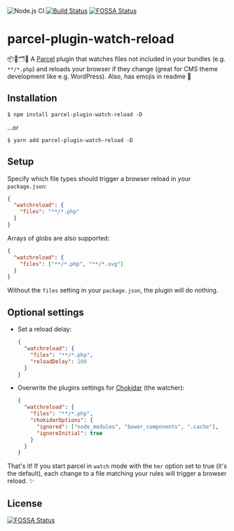 ![Node.js CI](https://github.com/hirasso/parcel-plugin-watch-reload/workflows/Node.js%20CI/badge.svg) 
[![Build Status](https://travis-ci.com/hirasso/parcel-plugin-watch-reload.svg?branch=master)](https://travis-ci.com/hirasso/parcel-plugin-watch-reload) 
[![FOSSA Status](https://app.fossa.com/api/projects/custom%2B17638%2Fgit%40github.com%3Ahirasso%2Fparcel-plugin-watch-reload.git.svg?type=shield)](https://app.fossa.com/projects/custom%2B17638%2Fgit%40github.com%3Ahirasso%2Fparcel-plugin-watch-reload.git?ref=badge_shield)

# parcel-plugin-watch-reload 


📦🔌🗂👀 A [Parcel](https://github.com/parcel-bundler/parcel) plugin that watches files not included in your bundles (e.g. `**/*.php`) and reloads your browser if they change (great for CMS theme development like e.g. WordPress). Also, has emojis in readme 👾


## Installation

```
$ npm install parcel-plugin-watch-reload -D
```
...or

```
$ yarn add parcel-plugin-watch-reload -D
```

## Setup

Specify which file types should trigger a browser reload in your `package.json`:

```json
{
  "watchreload": {
    "files": "**/*.php"
  }
}
```
Arrays of globs are also supported:

```json
{
  "watchreload": {
    "files": ["**/*.php", "**/*.svg"]
  }
}
```
Without the `files` setting in your `package.json`, the plugin will do nothing.

## Optional settings

- Set a reload delay:

  ```json
  {
    "watchreload": {
      "files": "**/*.php",
      "reloadDelay": 200
    }
  }
  ```
- Overwrite the plugins settings for [Chokidar](https://github.com/paulmillr/chokidar#api) (the watcher):

  ```json
  {
    "watchreload": {
      "files": "**/*.php",
      "chokidarOptions": {
        "ignored": ["node_modules", "bower_components", ".cache"],
        "ignoreInitial": true
      }
    }
  }
  ```

That's it! If you start parcel in `watch` mode with the `hmr` option set to true (it's the default), each change to a file matching your rules will trigger a browser reload. ✨

## License

[![FOSSA Status](https://app.fossa.com/api/projects/custom%2B17638%2Fgit%40github.com%3Ahirasso%2Fparcel-plugin-watch-reload.git.svg?type=large)](https://app.fossa.com/projects/custom%2B17638%2Fgit%40github.com%3Ahirasso%2Fparcel-plugin-watch-reload.git?ref=badge_large)